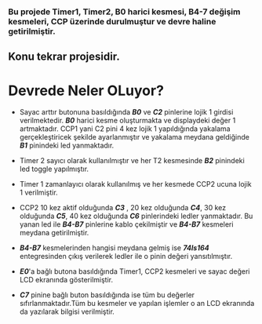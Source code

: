 ###  Bu projede Timer1, Timer2, B0 harici kesmesi, B4-7 değişim kesmeleri, CCP üzerinde durulmuştur ve devre haline getirilmiştir. 

## Konu tekrar projesidir.

# Devrede Neler OLuyor?

- Sayac arttır butonuna basıldığında ***B0*** ve ***C2*** pinlerine lojik 1 girdisi verilmektedir. ***B0*** harici kesme oluşturmakta ve displaydeki değer 1 artmaktadır.
   CCP1 yani C2 pini 4 kez lojik 1 yapıldığında yakalama gerçekleştiricek şekilde ayarlanmıştır ve yakalama meydana geldiğinde ***B1*** pinindeki led yanmaktadır.

- Timer 2 sayıcı olarak kullanılmıştır ve her T2 kesmesinde ***B2*** pinindeki led toggle yapılmıştır.

- Timer 1 zamanlayıcı olarak kullanılmış ve her kesmede CCP2 ucuna lojik 1 verilmiştir.

- CCP2 10 kez aktif olduğunda ***C3*** , 20 kez olduğunda ***C4***, 30 kez olduğunda ***C5***, 40 kez olduğunda ***C6*** pinlerindeki ledler yanmaktadır.
Bu yanan led ile ***B4-B7*** pinlerine kablo çekilmiştir ve ***B4-B7*** kesmeleri meydana getirilmiştir.

- ***B4-B7*** kesmelerinden hangisi meydana gelmiş ise ***74ls164*** entegresinden çıkış verilerek ledler ile o pinin değeri yansıtılmıştır.

- ***E0***'a bağlı butona basıldığında Timer1, CCP2 kesmeleri ve sayac değeri LCD ekranında gösterilmiştir.

- ***C7*** pinine bağlı buton basıldığında ise tüm bu değerler sıfırlanmaktadır.Tüm bu kesmeler ve yapılan işlemler o an LCD ekranında da yazılarak bilgisi verilmiştir.


